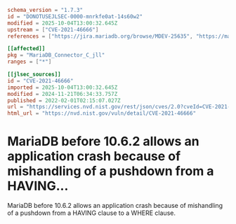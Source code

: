 ```toml
schema_version = "1.7.3"
id = "DONOTUSEJLSEC-0000-mnrkfe0at-14s60w2"
modified = 2025-10-04T13:00:32.645Z
upstream = ["CVE-2021-46666"]
references = ["https://jira.mariadb.org/browse/MDEV-25635", "https://mariadb.com/kb/en/security/", "https://security.netapp.com/advisory/ntap-20220221-0002/", "https://jira.mariadb.org/browse/MDEV-25635", "https://mariadb.com/kb/en/security/", "https://security.netapp.com/advisory/ntap-20220221-0002/"]

[[affected]]
pkg = "MariaDB_Connector_C_jll"
ranges = ["*"]

[[jlsec_sources]]
id = "CVE-2021-46666"
imported = 2025-10-04T13:00:32.645Z
modified = 2024-11-21T06:34:33.757Z
published = 2022-02-01T02:15:07.027Z
url = "https://services.nvd.nist.gov/rest/json/cves/2.0?cveId=CVE-2021-46666"
html_url = "https://nvd.nist.gov/vuln/detail/CVE-2021-46666"
```

# MariaDB before 10.6.2 allows an application crash because of mishandling of a pushdown from a HAVING...

MariaDB before 10.6.2 allows an application crash because of mishandling of a pushdown from a HAVING clause to a WHERE clause.

